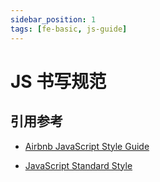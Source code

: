 ```yaml
---
sidebar_position: 1
tags: [fe-basic, js-guide]
---
```


# JS 书写规范

## 引用参考

- [Airbnb JavaScript Style Guide](https://github.com/airbnb/javascript)

- [JavaScript Standard Style](https://standardjs.com/readme-zhcn)
